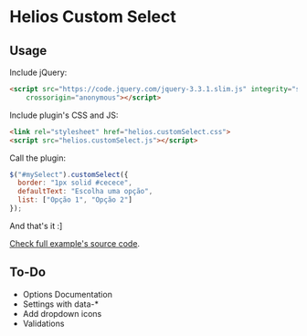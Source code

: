 # Helios Custom Select

## Usage

Include jQuery:

```html
<script src="https://code.jquery.com/jquery-3.3.1.slim.js" integrity="sha256-fNXJFIlca05BIO2Y5zh1xrShK3ME+/lYZ0j+ChxX2DA="
    crossorigin="anonymous"></script>
```

Include plugin's CSS and JS:

```html
<link rel="stylesheet" href="helios.customSelect.css">
<script src="helios.customSelect.js"></script>
```

Call the plugin:

```javascript
$("#mySelect").customSelect({
  border: "1px solid #cecece",
  defaultText: "Escolha uma opção",
  list: ["Opção 1", "Opção 2"]
});
```

And that's it :]

[Check full example's source code](https://github.com/heliomsolivas/heliosCustomSelect/blob/master/example.html).

## To-Do

* Options Documentation
* Settings with data-\*
* Add dropdown icons
* Validations
